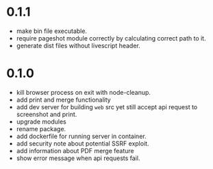 # 0.1.1

 - make bin file executable.
 - require pageshot module correctly by calculating correct path to it.
 - generate dist files without livescript header.


# 0.1.0

 - kill browser process on exit with node-cleanup.
 - add print and merge functionality
 - add dev server for building `web` src yet still accept api request to screenshot and print.
 - upgrade modules
 - rename package.
 - add dockerfile for running server in container.
 - add security note about potential SSRF exploit.
 - add information about PDF merge feature
 - show error message when api requests fail.
